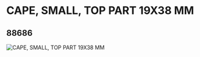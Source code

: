 # CAPE, SMALL, TOP PART 19X38 MM
## 88686
![CAPE, SMALL, TOP PART 19X38 MM](https://lc-www-live-s.legocdn.com/media/bricks/5/2/6008016.jpg)